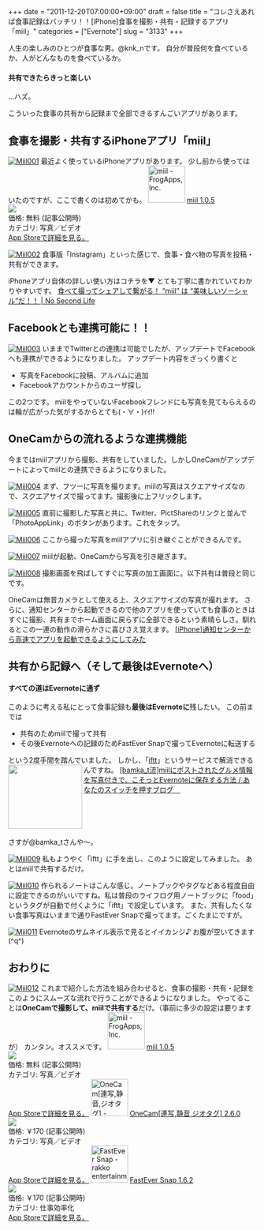 +++
date = "2011-12-20T07:00:00+09:00"
draft = false
title = "コレさえあれば食事記録はバッチリ！！[iPhone]食事を撮影・共有・記録するアプリ「miil」"
categories = ["Evernote"]
slug = "3133"
+++

人生の楽しみのひとつが食事な男。@knk_nです。
自分が普段何を食べているか、人がどんなものを食べているか。
<h4>共有できたらきっと楽しい</h4>
…ハズ。

こういった食事の共有から記録まで全部できるすんごいアプリがあります。<!--more--><h2>食事を撮影・共有するiPhoneアプリ「miil」</h2>
<a href="https://knk-n.com/images/2011/12/miil001.jpg" title="Miil001"><img src="https://knk-n.com/images/2011/12/miil001.jpg" alt="Miil001" title="miil001.jpg" /></a>
最近よく使っているiPhoneアプリがあります。
少し前から使ってはいたのですが、ここで書くのは初めてかも。
<a href="http://itunes.apple.com/jp/app/miil/id472973118?mt=8&uo=4" target="new"><img class="appstorehelper_appicn" width="75" height="75" src="http://a1.mzstatic.com/us/r1000/066/Purple/ff/4c/ea/mzl.vbbelrso.jpg" alt="miil - FrogApps, Inc."></a>
<a href="http://itunes.apple.com/jp/app/miil/id472973118?mt=8&uo=4" target="new">miil 1.0.5</a><br>
<a href="http://itunes.apple.com/jp/app/miil/id472973118?mt=8&uo=4" target="itunes_store"><img class="appstorehelper_icn" src="http://ax.phobos.apple.com.edgesuite.net/ja_jp/images/web/linkmaker/badge_appstore-sm.gif" ></a><br>
価格: 無料 (記事公開時)<br>
カテゴリ: 写真／ビデオ<br>
<a href="http://itunes.apple.com/jp/app/miil/id472973118?mt=8&uo=4" target="new">App Storeで詳細を見る。</a>

<a href="https://knk-n.com/images/2011/12/miil002.jpg" title="Miil002"><img src="https://knk-n.com/images/2011/12/miil002.jpg" alt="Miil002" title="miil002.jpg" /></a>
食事版「Instagram」といった感じで、食事・食べ物の写真を投稿・共有ができます。

iPhoneアプリ自体の詳しい使い方はコチラを▼ とても丁寧に書かれていてわかりやすいです。
<a href="http://www.ttcbn.net/no_second_life/archives/17653" target="_blank">食べて撮ってシェアして繋がる！ “miil” は “美味しいソーシャル”だ！！ | No Second Life</a><a href="http://b.hatena.ne.jp/entry/http://www.ttcbn.net/no_second_life/archives/17653" target="_blank"><img src="http://b.hatena.ne.jp/entry/image/http://www.ttcbn.net/no_second_life/archives/17653" alt="" /></a>

<h2>Facebookとも連携可能に！！</h2>
<a href="https://knk-n.com/images/2011/12/miil003.png" title="Miil003"><img src="https://knk-n.com/images/2011/12/miil003.png" alt="Miil003" title="miil003.png" /></a>
いままでTwitterとの連携は可能でしたが、アップデートでFacebookへも連携ができるようになりました。
アップデート内容をざっくり書くと
<ul>
<li>写真をFacebookに投稿、アルバムに追加</li>
<li>Facebookアカウントからのユーザ探し</li>
</ul>
この2つです。
miilをやっていないFacebookフレンドにも写真を見てもらえるのは輪が広がった気がするからとても(・∀・)ｲｲ!!

<h2>OneCamからの流れるような連携機能</h2>
今まではmiilアプリから撮影、共有をしていました。しかしOneCamがアップデートによってmiilとの連携できるようになりました。


<a href="https://knk-n.com/images/2011/12/miil004.jpg" title="Miil004"><img src="https://knk-n.com/images/2011/12/miil004.jpg" alt="Miil004" title="miil004.jpg" /></a>
まず、フツーに写真を撮ります。miilの写真はスクエアサイズなので、スクエアサイズで撮ってます。撮影後に上フリックします。

<a href="https://knk-n.com/images/2011/12/miil005.jpg" title="Miil005"><img src="https://knk-n.com/images/2011/12/miil005.jpg" alt="Miil005" title="miil005.jpg" /></a>
直前に撮影した写真と共に、Twitter、PictShareのリンクと並んで「PhotoAppLink」のボタンがあります。これをタップ。

<a href="https://knk-n.com/images/2011/12/miil006.jpg" title="Miil006"><img src="https://knk-n.com/images/2011/12/miil006.jpg" alt="Miil006" title="miil006.jpg" /></a>
ここから撮った写真をmiilアプリに引き継ぐことができるんです。

<a href="https://knk-n.com/images/2011/12/miil007.jpg" title="Miil007"><img src="https://knk-n.com/images/2011/12/miil007.jpg" alt="Miil007" title="miil007.jpg" /></a>
miilが起動、OneCamから写真を引き継ぎます。

<a href="https://knk-n.com/images/2011/12/miil008.jpg" title="Miil008"><img src="https://knk-n.com/images/2011/12/miil008.jpg" alt="Miil008" title="miil008.jpg" /></a>
撮影画面を飛ばしてすぐに写真の加工画面に。以下共有は普段と同じです。

OneCamは無音カメラとして使える上、スクエアサイズの写真が撮れます。
さらに、通知センターから起動できるので他のアプリを使っていても食事のときはすぐに撮影、共有までホーム画面に戻らずに全部できるという素晴らしさ。馴れるとこの一連の動作の滑らかさに喜びさえ覚えます。
<a href="http://knk-n.com/2011/12/15/notification-center/" target="_blank">[iPhone]通知センターから高速でアプリを起動できるようにしてみた</a><a href="http://b.hatena.ne.jp/entry/http://knk-n.com/2011/12/15/notification-center/" target="_blank"><img src="http://b.hatena.ne.jp/entry/image/http://knk-n.com/2011/12/15/notification-center/" alt="" /></a>


<h2>共有から記録へ（そして最後はEvernoteへ）</h2>
<h4>すべての道はEvernoteに通ず</h4>
このように考える私にとって食事記録も<strong>最後はEvernoteに</strong>残したい。
この前までは
<ul><li>共有のためmiilで撮って共有</li>
<li>その後Evernoteへの記録のためFastEver Snapで撮ってEvernoteに転送する</li>
</ul>
という2度手間を踏んでいました。
しかし、「<a href="http://iftt.com" target="_blank">iftt</a>」というサービスで解消できるんですね。
<table width="100%"><a href="http://kazoo1837.blog23.fc2.com/blog-entry-205.html" target="_blank"><img class="alignleft" align="left" border="0" src="http://capture.heartrails.com/150x130/shadow?http://kazoo1837.blog23.fc2.com/blog-entry-205.html" alt="" width="150" height="130" /></a><a href="http://kazoo1837.blog23.fc2.com/blog-entry-205.html" target="_blank">[bamka_t流]miilにポストされたグルメ情報を写真付きで、こそっとEvernoteに保存する方法 / あなたのスイッチを押すブログ　</a><a href="http://b.hatena.ne.jp/entry/http://kazoo1837.blog23.fc2.com/blog-entry-205.html" target="_blank"><img border="0" src="http://b.hatena.ne.jp/entry/image/http://kazoo1837.blog23.fc2.com/blog-entry-205.html" alt="" /></a></table>
さすが@bamka_tさんや〜。

<a href="https://knk-n.com/images/2011/12/miil009.png" title="Miil009"><img src="https://knk-n.com/images/2011/12/miil009.png" alt="Miil009" title="miil009.png" /></a>
私もようやく「iftt」に手を出し、このように設定してみました。
あとはmiilで共有するだけ。



<a href="https://knk-n.com/images/2011/12/miil010.jpg" title="Miil010"><img src="https://knk-n.com/images/2011/12/miil010.jpg" alt="Miil010" title="miil010.jpg" /></a>
作られるノートはこんな感じ。ノートブックやタグなどある程度自由に設定できるのがいいですね。私は普段のライフログ用ノートブックに「food」というタグが自動で付くように「iftt」で設定しています。
また、共有したくない食事写真はいままで通りFastEver Snapで撮ってます。ごくたまにですが。

<a href="https://knk-n.com/images/2011/12/miil011.jpg" title="Miil011"><img src="https://knk-n.com/images/2011/12/miil011.jpg" alt="Miil011" title="miil011.jpg" /></a>
Evernoteのサムネイル表示で見るとイイカンジ♪ お腹が空いてきます(^q^)


<h2>おわりに</h2>
<a href="https://knk-n.com/images/2011/12/miil012.png" title="Miil012"><img src="https://knk-n.com/images/2011/12/miil012.png" alt="Miil012" title="miil012.png" /></a>
これまで紹介した方法を組み合わせると、食事の撮影・共有・記録をこのようにスムーズな流れで行うことができるようになりました。
やってることは<strong>OneCamで撮影して、miilで共有する</strong>だけ。（事前に多少の設定は要りますが）
カンタン。オススメです。
<a href="http://itunes.apple.com/jp/app/miil/id472973118?mt=8&uo=4" target="new"><img class="appstorehelper_appicn" width="75" height="75" src="http://a1.mzstatic.com/us/r1000/066/Purple/ff/4c/ea/mzl.vbbelrso.jpg" alt="miil - FrogApps, Inc."></a>
<a href="http://itunes.apple.com/jp/app/miil/id472973118?mt=8&uo=4" target="new">miil 1.0.5</a><br>
<a href="http://itunes.apple.com/jp/app/miil/id472973118?mt=8&uo=4" target="itunes_store"><img class="appstorehelper_icn" src="http://ax.phobos.apple.com.edgesuite.net/ja_jp/images/web/linkmaker/badge_appstore-sm.gif" ></a><br>
価格: 無料 (記事公開時)<br>
カテゴリ: 写真／ビデオ<br>
<a href="http://itunes.apple.com/jp/app/miil/id472973118?mt=8&uo=4" target="new">App Storeで詳細を見る。</a>
<a href="http://itunes.apple.com/jp/app//id422845617?mt=8&uo=4" target="new"><img class="appstorehelper_appicn" width="75" height="75" src="http://a2.mzstatic.com/us/r1000/078/Purple/f2/41/ed/mzl.bysdzcfb.png" alt="OneCam[連写,静音,ジオタグ] - Walker Software"></a>
<a href="http://itunes.apple.com/jp/app//id422845617?mt=8&uo=4" target="new">OneCam[連写,静音,ジオタグ] 2.6.0</a><br>
<a href="http://itunes.apple.com/jp/app//id422845617?mt=8&uo=4" target="itunes_store"><img class="appstorehelper_icn" src="http://ax.phobos.apple.com.edgesuite.net/ja_jp/images/web/linkmaker/badge_appstore-sm.gif" ></a><br>
価格: &#65509;170 (記事公開時)<br>
カテゴリ: 写真／ビデオ<br>
<a href="http://itunes.apple.com/jp/app//id422845617?mt=8&uo=4" target="new">App Storeで詳細を見る。</a>
<a href="http://itunes.apple.com/jp/app/fastever-snap/id386955086?mt=8&uo=4" target="new"><img class="appstorehelper_appicn" width="75" height="75" src="http://a5.mzstatic.com/us/r1000/095/Purple/c0/e1/66/mzl.qthcehjx.png" alt="FastEver Snap - rakko entertainment"></a>
<a href="http://itunes.apple.com/jp/app/fastever-snap/id386955086?mt=8&uo=4" target="new">FastEver Snap 1.6.2</a><br>
<a href="http://itunes.apple.com/jp/app/fastever-snap/id386955086?mt=8&uo=4" target="itunes_store"><img class="appstorehelper_icn" src="http://ax.phobos.apple.com.edgesuite.net/ja_jp/images/web/linkmaker/badge_appstore-sm.gif" ></a><br>
価格: &#65509;170 (記事公開時)<br>
カテゴリ: 仕事効率化<br>
<a href="http://itunes.apple.com/jp/app/fastever-snap/id386955086?mt=8&uo=4" target="new">App Storeで詳細を見る。</a>
